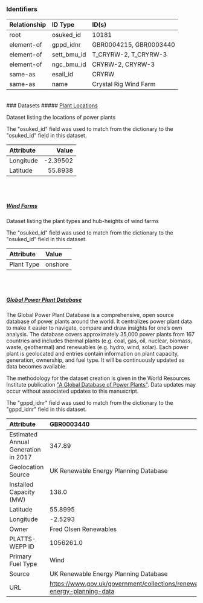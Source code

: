 ### Identifiers

| Relationship   | ID Type     | ID(s)                  |
|:---------------|:------------|:-----------------------|
| root           | osuked_id   | 10181                  |
| element-of     | gppd_idnr   | GBR0004215, GBR0003440 |
| element-of     | sett_bmu_id | T_CRYRW-2, T_CRYRW-3   |
| element-of     | ngc_bmu_id  | CRYRW-2, CRYRW-3       |
| same-as        | esail_id    | CRYRW                  |
| same-as        | name        | Crystal Rig Wind Farm  |

<br>
### Datasets
##### <a href="https://raw.githubusercontent.com/OSUKED/Dictionary-Datasets/main/datasets/plant-locations/datapackage.json">Plant Locations</a>

Dataset listing the locations of power plants

The "osuked_id" field was used to match from the dictionary to the "osuked_id" field in this dataset.

| Attribute   |    Value |
|:------------|---------:|
| Longitude   | -2.39502 |
| Latitude    | 55.8938  |

<br><br>
##### <a href="https://raw.githubusercontent.com/OSUKED/Dictionary-Datasets/main/datasets/wind-farms/datapackage.json">Wind Farms</a>

Dataset listing the plant types and hub-heights of wind farms

The "osuked_id" field was used to match from the dictionary to the "osuked_id" field in this dataset.

| Attribute   | Value   |
|:------------|:--------|
| Plant Type  | onshore |

<br><br>
##### <a href="https://raw.githubusercontent.com/OSUKED/Dictionary-Datasets/main/datasets/global-power-plant-database/datapackage.json">Global Power Plant Database</a>

The Global Power Plant Database is a comprehensive, open source database of power plants around the world. It centralizes power plant data to make it easier to navigate, compare and draw insights for one’s own analysis. The database covers approximately 35,000 power plants from 167 countries and includes thermal plants (e.g. coal, gas, oil, nuclear, biomass, waste, geothermal) and renewables (e.g. hydro, wind, solar). Each power plant is geolocated and entries contain information on plant capacity, generation, ownership, and fuel type. It will be continuously updated as data becomes available. 

The methodology for the dataset creation is given in the World Resources Institute publication ["A Global Database of Power Plants"](https://www.wri.org/research/global-database-power-plants). Data updates may occur without associated updates to this manuscript.

The "gppd_idnr" field was used to match from the dictionary to the "gppd_idnr" field in this dataset.

| Attribute                           | GBR0003440                                                               | GBR0004215                                                               |
|:------------------------------------|:-------------------------------------------------------------------------|:-------------------------------------------------------------------------|
| Estimated Annual Generation in 2017 | 347.89                                                                   | 34.78                                                                    |
| Geolocation Source                  | UK Renewable Energy Planning Database                                    | UK Renewable Energy Planning Database                                    |
| Installed Capacity (MW)             | 138.0                                                                    | 13.8                                                                     |
| Latitude                            | 55.8995                                                                  | 55.9264                                                                  |
| Longitude                           | -2.5293                                                                  | -2.5345                                                                  |
| Owner                               | Fred Olsen Renewables                                                    | Fred Olsen Renewables                                                    |
| PLATTS-WEPP ID                      | 1056261.0                                                                | 1056261.0                                                                |
| Primary Fuel Type                   | Wind                                                                     | Wind                                                                     |
| Source                              | UK Renewable Energy Planning Database                                    | UK Renewable Energy Planning Database                                    |
| URL                                 | https://www.gov.uk/government/collections/renewable-energy-planning-data | https://www.gov.uk/government/collections/renewable-energy-planning-data |
